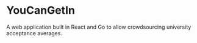 # YouCanGetIn

A web application built in React and Go to allow crowdsourcing university acceptance averages.
